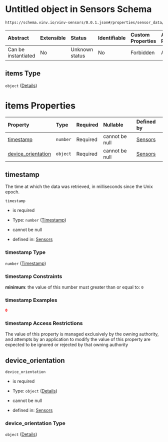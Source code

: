 # Untitled object in Sensors Schema

```txt
https://schema.vinv.io/vinv-sensors/0.0.1.json#/properties/sensor_data/items
```



| Abstract            | Extensible | Status         | Identifiable | Custom Properties | Additional Properties | Access Restrictions | Defined In                                                                                                              |
| :------------------ | :--------- | :------------- | :----------- | :---------------- | :-------------------- | :------------------ | :---------------------------------------------------------------------------------------------------------------------- |
| Can be instantiated | No         | Unknown status | No           | Forbidden         | Allowed               | none                | [dereferenced.doc.json\*](../../../../../vinv-schemas/vinv-tree/out/0.0.1/dereferenced.doc.json "open original schema") |

## items Type

`object` ([Details](dereferenced-properties-device-orientation-items.md))

# items Properties

| Property                                   | Type     | Required | Nullable       | Defined by                                                                                                                                                                                                |
| :----------------------------------------- | :------- | :------- | :------------- | :-------------------------------------------------------------------------------------------------------------------------------------------------------------------------------------------------------- |
| [timestamp](#timestamp)                    | `number` | Required | cannot be null | [Sensors](dereferenced-properties-device-orientation-items-properties-timestamp.md "https://schema.vinv.io/vinv-sensors/0.0.1.json#/properties/sensor_data/items/properties/timestamp")                   |
| [device\_orientation](#device_orientation) | `object` | Required | cannot be null | [Sensors](dereferenced-properties-device-orientation-items-properties-device_orientation.md "https://schema.vinv.io/vinv-sensors/0.0.1.json#/properties/sensor_data/items/properties/device_orientation") |

## timestamp

The time at which the data was retrieved, in milliseconds since the Unix epoch.

`timestamp`

*   is required

*   Type: `number` ([Timestamp](dereferenced-properties-device-orientation-items-properties-timestamp.md))

*   cannot be null

*   defined in: [Sensors](dereferenced-properties-device-orientation-items-properties-timestamp.md "https://schema.vinv.io/vinv-sensors/0.0.1.json#/properties/sensor_data/items/properties/timestamp")

### timestamp Type

`number` ([Timestamp](dereferenced-properties-device-orientation-items-properties-timestamp.md))

### timestamp Constraints

**minimum**: the value of this number must greater than or equal to: `0`

### timestamp Examples

```json
0
```

### timestamp Access Restrictions

The value of this property is managed exclusively by the owning authority, and attempts by an application to modify the value of this property are expected to be ignored or rejected by that owning authority

## device\_orientation



`device_orientation`

*   is required

*   Type: `object` ([Details](dereferenced-properties-device-orientation-items-properties-device_orientation.md))

*   cannot be null

*   defined in: [Sensors](dereferenced-properties-device-orientation-items-properties-device_orientation.md "https://schema.vinv.io/vinv-sensors/0.0.1.json#/properties/sensor_data/items/properties/device_orientation")

### device\_orientation Type

`object` ([Details](dereferenced-properties-device-orientation-items-properties-device_orientation.md))
